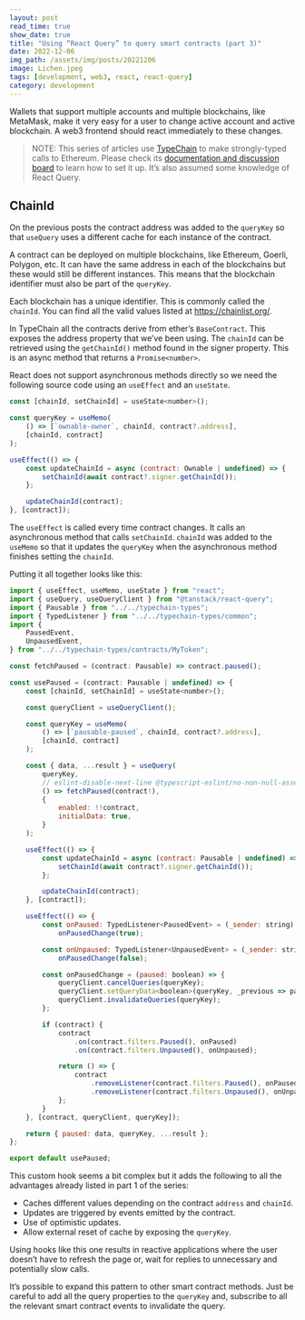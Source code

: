 ```yaml
---
layout: post
read_time: true
show_date: true
title: "Using “React Query” to query smart contracts (part 3)"
date: 2022-12-06
img_path: /assets/img/posts/20221206
image: Lichen.jpeg
tags: [development, web3, react, react-query]
category: development
---
```


Wallets that support multiple accounts and multiple blockchains, like MetaMask, make it very easy for a user to change active account and active blockchain. A web3 frontend should react immediately to these changes.

> NOTE: This series of articles use [TypeChain](https://github.com/dethcrypto/TypeChain) to make strongly-typed calls to Ethereum. Please check its [documentation and discussion board](https://github.com/dethcrypto/TypeChain) to learn how to set it up. It’s also assumed some knowledge of React Query.

## ChainId

On the previous posts the contract address was added to the `queryKey` so that `useQuery` uses a different cache for each instance of the contract.

A contract can be deployed on multiple blockchains, like Ethereum, Goerli, Polygon, etc. It can have the same address in each of the blockchains but these would still be different instances. This means that the blockchain identifier must also be part of the `queryKey`.

Each blockchain has a unique identifier. This is commonly called the `chainId`. You can find all the valid values listed at https://chainlist.org/.

In TypeChain all the contracts derive from ether’s `BaseContract`. This exposes the address property that we’ve been using. The `chainId` can be retrieved using the `getChainId()` method found in the signer property. This is an async method that returns a `Promise<number>`.

React does not support asynchronous methods directly so we need the following source code using an `useEffect` and an `useState`.

```javascript
const [chainId, setChainId] = useState<number>();

const queryKey = useMemo(
    () => [`ownable-owner`, chainId, contract?.address],
    [chainId, contract]
);

useEffect(() => {
    const updateChainId = async (contract: Ownable | undefined) => {
        setChainId(await contract?.signer.getChainId());
    };

    updateChainId(contract);
}, [contract]);
```

The `useEffect` is called every time contract changes. It calls an asynchronous method that calls `setChainId`. `chainId` was added to the `useMemo` so that it updates the `queryKey` when the asynchronous method finishes setting the `chainId`.

Putting it all together looks like this:

```javascript
import { useEffect, useMemo, useState } from "react";
import { useQuery, useQueryClient } from "@tanstack/react-query";
import { Pausable } from "../../typechain-types";
import { TypedListener } from "../../typechain-types/common";
import {
	PausedEvent,
	UnpausedEvent,
} from "../../typechain-types/contracts/MyToken";

const fetchPaused = (contract: Pausable) => contract.paused();

const usePaused = (contract: Pausable | undefined) => {
	const [chainId, setChainId] = useState<number>();

	const queryClient = useQueryClient();

	const queryKey = useMemo(
		() => [`pausable-paused`, chainId, contract?.address],
		[chainId, contract]
	);

	const { data, ...result } = useQuery(
		queryKey,
		// eslint-disable-next-line @typescript-eslint/no-non-null-assertion
		() => fetchPaused(contract!),
		{
			enabled: !!contract,
			initialData: true,
		}
	);

	useEffect(() => {
		const updateChainId = async (contract: Pausable | undefined) => {
			setChainId(await contract?.signer.getChainId());
		};

		updateChainId(contract);
	}, [contract]);

	useEffect(() => {
		const onPaused: TypedListener<PausedEvent> = (_sender: string) =>
			onPausedChange(true);

		const onUnpaused: TypedListener<UnpausedEvent> = (_sender: string) =>
			onPausedChange(false);

		const onPausedChange = (paused: boolean) => {
			queryClient.cancelQueries(queryKey);
			queryClient.setQueryData<boolean>(queryKey, _previous => paused);
			queryClient.invalidateQueries(queryKey);
		};

		if (contract) {
			contract
				.on(contract.filters.Paused(), onPaused)
				.on(contract.filters.Unpaused(), onUnpaused);

			return () => {
				contract
					.removeListener(contract.filters.Paused(), onPaused)
					.removeListener(contract.filters.Unpaused(), onUnpaused);
			};
		}
	}, [contract, queryClient, queryKey]);

	return { paused: data, queryKey, ...result };
};

export default usePaused;
```

This custom hook seems a bit complex but it adds the following to all the advantages already listed in part 1 of the series:

- Caches different values depending on the contract `address` and `chainId`.
- Updates are triggered by events emitted by the contract.
- Use of optimistic updates.
- Allow external reset of cache by exposing the `queryKey`.

Using hooks like this one results in reactive applications where the user doesn’t have to refresh the page or, wait for replies to unnecessary and potentially slow calls.

It’s possible to expand this pattern to other smart contract methods. Just be careful to add all the query properties to the `queryKey` and, subscribe to all the relevant smart contract events to invalidate the query.

